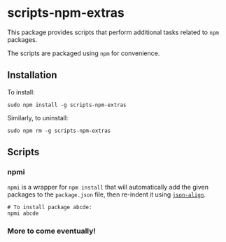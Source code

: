 # scripts-npm-extras

This package provides scripts that perform additional tasks related to `npm`
packages.

The scripts are packaged using `npm` for convenience.

## Installation

To install:

    sudo npm install -g scripts-npm-extras

Similarly, to uninstall:

    sudo npm rm -g scripts-npm-extras

## Scripts

### npmi

`npmi` is a wrapper for `npm install` that will automatically add the given
packages to the `package.json` file, then re-indent it using
[`json-align`](https://github.com/nylen/node-json-align).

    # To install package abcde:
    npmi abcde

### More to come eventually!
